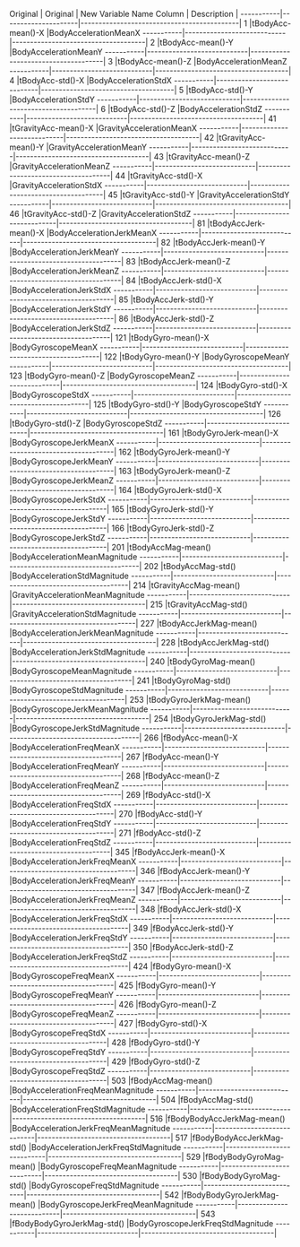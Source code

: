 
Original   | Original			 | New Variable Name
Column     | Description         |
-----------|---------------------|--------------------------------------------|
1   |tBodyAcc-mean()-X           |BodyAccelerationMeanX
-----------|----------------------------|-------------------------------------|
2   |tBodyAcc-mean()-Y           |BodyAccelerationMeanY
-----------|----------------------------|-------------------------------------|
3   |tBodyAcc-mean()-Z           |BodyAccelerationMeanZ
-----------|----------------------------|-------------------------------------|
4   |tBodyAcc-std()-X            |BodyAccelerationStdX
-----------|----------------------------|-------------------------------------|
5   |tBodyAcc-std()-Y            |BodyAccelerationStdY
-----------|----------------------------|-------------------------------------|
6   |tBodyAcc-std()-Z            |BodyAccelerationStdZ
-----------|----------------------------|-------------------------------------|
41  |tGravityAcc-mean()-X        |GravityAccelerationMeanX
-----------|----------------------------|-------------------------------------|
42  |tGravityAcc-mean()-Y        |GravityAccelerationMeanY
-----------|----------------------------|-------------------------------------|
43  |tGravityAcc-mean()-Z        |GravityAccelerationMeanZ
-----------|----------------------------|-------------------------------------|
44  |tGravityAcc-std()-X         |GravityAccelerationStdX
-----------|----------------------------|-------------------------------------|
45  |tGravityAcc-std()-Y         |GravityAccelerationStdY
-----------|----------------------------|-------------------------------------|
46  |tGravityAcc-std()-Z         |GravityAccelerationStdZ
-----------|----------------------------|-------------------------------------|
81  |tBodyAccJerk-mean()-X       |BodyAccelerationJerkMeanX
-----------|----------------------------|-------------------------------------|
82  |tBodyAccJerk-mean()-Y       |BodyAccelerationJerkMeanY
-----------|----------------------------|-------------------------------------|
83  |tBodyAccJerk-mean()-Z       |BodyAccelerationJerkMeanZ
-----------|----------------------------|-------------------------------------|
84  |tBodyAccJerk-std()-X        |BodyAccelerationJerkStdX
-----------|----------------------------|-------------------------------------|
85  |tBodyAccJerk-std()-Y        |BodyAccelerationJerkStdY
-----------|----------------------------|-------------------------------------|
86  |tBodyAccJerk-std()-Z        |BodyAccelerationJerkStdZ
-----------|----------------------------|-------------------------------------|
121 |tBodyGyro-mean()-X          |BodyGyroscopeMeanX
-----------|----------------------------|-------------------------------------|
122 |tBodyGyro-mean()-Y          |BodyGyroscopeMeanY
-----------|----------------------------|-------------------------------------|
123 |tBodyGyro-mean()-Z          |BodyGyroscopeMeanZ
-----------|----------------------------|-------------------------------------|
124 |tBodyGyro-std()-X           |BodyGyroscopeStdX
-----------|----------------------------|-------------------------------------|
125 |tBodyGyro-std()-Y           |BodyGyroscopeStdY
-----------|----------------------------|-------------------------------------|
126 |tBodyGyro-std()-Z           |BodyGyroscopeStdZ
-----------|----------------------------|-------------------------------------|
161 |tBodyGyroJerk-mean()-X      |BodyGyroscopeJerkMeanX
-----------|----------------------------|-------------------------------------|
162 |tBodyGyroJerk-mean()-Y      |BodyGyroscopeJerkMeanY
-----------|----------------------------|-------------------------------------|
163 |tBodyGyroJerk-mean()-Z      |BodyGyroscopeJerkMeanZ
-----------|----------------------------|-------------------------------------|
164 |tBodyGyroJerk-std()-X       |BodyGyroscopeJerkStdX
-----------|----------------------------|-------------------------------------|
165 |tBodyGyroJerk-std()-Y       |BodyGyroscopeJerkStdY
-----------|----------------------------|-------------------------------------|
166 |tBodyGyroJerk-std()-Z       |BodyGyroscopeJerkStdZ
-----------|----------------------------|-------------------------------------|
201 |tBodyAccMag-mean()          |BodyAccelerationMeanMagnitude
-----------|----------------------------|-------------------------------------|
202 |tBodyAccMag-std()           |BodyAccelerationStdMagnitude
-----------|----------------------------|-------------------------------------|
214 |tGravityAccMag-mean()       |GravityAccelerationMeanMagnitude
-----------|----------------------------|-------------------------------------|
215 |tGravityAccMag-std()        |GravityAccelerationStdMagnitude
-----------|----------------------------|-------------------------------------|
227 |tBodyAccJerkMag-mean()      |BodyAccelerationJerkMeanMagnitude
-----------|----------------------------|-------------------------------------|
228 |tBodyAccJerkMag-std()       |BodyAccelerationJerkStdMagnitude
-----------|----------------------------|-------------------------------------|
240 |tBodyGyroMag-mean()         |BodyGyroscopeMeanMagnitude
-----------|----------------------------|-------------------------------------|
241 |tBodyGyroMag-std()          |BodyGyroscopeStdMagnitude
-----------|----------------------------|-------------------------------------|
253 |tBodyGyroJerkMag-mean()     |BodyGyroscopeJerkMeanMagnitude
-----------|----------------------------|-------------------------------------|
254 |tBodyGyroJerkMag-std()      |BodyGyroscopeJerkStdMagnitude
-----------|----------------------------|-------------------------------------|
266 |fBodyAcc-mean()-X           |BodyAccelerationFreqMeanX
-----------|----------------------------|-------------------------------------|
267 |fBodyAcc-mean()-Y           |BodyAccelerationFreqMeanY
-----------|----------------------------|-------------------------------------|
268 |fBodyAcc-mean()-Z           |BodyAccelerationFreqMeanZ
-----------|----------------------------|-------------------------------------|
269 |fBodyAcc-std()-X            |BodyAccelerationFreqStdX
-----------|----------------------------|-------------------------------------|
270 |fBodyAcc-std()-Y            |BodyAccelerationFreqStdY
-----------|----------------------------|-------------------------------------|
271 |fBodyAcc-std()-Z            |BodyAccelerationFreqStdZ
-----------|----------------------------|-------------------------------------|
345 |fBodyAccJerk-mean()-X       |BodyAccelerationJerkFreqMeanX
-----------|----------------------------|-------------------------------------|
346 |fBodyAccJerk-mean()-Y       |BodyAccelerationJerkFreqMeanY
-----------|----------------------------|-------------------------------------|
347 |fBodyAccJerk-mean()-Z       |BodyAccelerationJerkFreqMeanZ
-----------|----------------------------|-------------------------------------|
348 |fBodyAccJerk-std()-X        |BodyAccelerationJerkFreqStdX
-----------|----------------------------|-------------------------------------|
349 |fBodyAccJerk-std()-Y        |BodyAccelerationJerkFreqStdY
-----------|----------------------------|-------------------------------------|
350 |fBodyAccJerk-std()-Z        |BodyAccelerationJerkFreqStdZ
-----------|----------------------------|-------------------------------------|
424 |fBodyGyro-mean()-X          |BodyGyroscopeFreqMeanX
-----------|----------------------------|-------------------------------------|
425 |fBodyGyro-mean()-Y          |BodyGyroscopeFreqMeanY
-----------|----------------------------|-------------------------------------|
426 |fBodyGyro-mean()-Z          |BodyGyroscopeFreqMeanZ
-----------|----------------------------|-------------------------------------|
427 |fBodyGyro-std()-X           |BodyGyroscopeFreqStdX
-----------|----------------------------|-------------------------------------|
428 |fBodyGyro-std()-Y           |BodyGyroscopeFreqStdY
-----------|----------------------------|-------------------------------------|
429 |fBodyGyro-std()-Z           |BodyGyroscopeFreqStdZ
-----------|----------------------------|-------------------------------------|
503 |fBodyAccMag-mean()          |BodyAccelerationFreqMeanMagnitude
-----------|----------------------------|-------------------------------------|
504 |fBodyAccMag-std()           |BodyAccelerationFreqStdMagnitude
-----------|----------------------------|-------------------------------------|
516 |fBodyBodyAccJerkMag-mean()  |BodyAccelerationJerkFreqMeanMagnitude
-----------|----------------------------|-------------------------------------|
517 |fBodyBodyAccJerkMag-std()   |BodyAccelerationJerkFreqStdMagnitude
-----------|----------------------------|-------------------------------------|
529 |fBodyBodyGyroMag-mean()     |BodyGyroscopeFreqMeanMagnitude
-----------|----------------------------|-------------------------------------|
530 |fBodyBodyGyroMag-std()      |BodyGyroscopeFreqStdMagnitude
-----------|----------------------------|-------------------------------------|
542 |fBodyBodyGyroJerkMag-mean() |BodyGyroscopeJerkFreqMeanMagnitude
-----------|----------------------------|-------------------------------------|
543 |fBodyBodyGyroJerkMag-std()  |BodyGyroscopeJerkFreqStdMagnitude
-----------|----------------------------|-------------------------------------|

